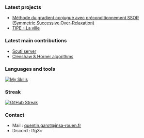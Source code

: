 ### Latest projects
- [Méthode du gradient conjugué avec préconditionnement SSOR (Symmetric Successive Over-Relaxation)](https://github.com/QGarot/grad-conj)
- [TIPE - La ville](https://github.com/QGarot/tipe-la-ville)

### Latest main contributions
- [Scuti server](https://github.com/QGarot/scuti-server)
- [Clenshaw & Horner algorithms](https://github.com/Iphinis/Evaluation_polynome)

### Languages and tools
[![My Skills](https://skillicons.dev/icons?i=python,java,c,fortran,mysql,idea,git,github)](https://skillicons.dev)

### Streak
[![GitHub Streak](https://streak-stats.demolab.com/?user=qgarot&mode=weekly)](https://git.io/streak-stats)

### Contact
- Mail : quentin.garot@insa-rouen.fr
- Discord : t1g3rr
